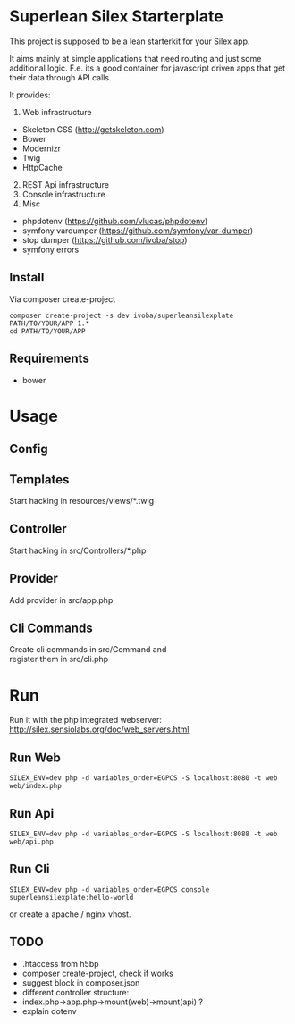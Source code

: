 # Superlean Silex Starterplate

This project is supposed to be a lean starterkit for your Silex app.

It aims mainly at simple applications that need routing and just some additional logic. 
F.e. its a good container for javascript driven apps that get their data through API calls.

It provides:
1. Web infrastructure
  * Skeleton CSS (http://getskeleton.com)
  * Bower
  * Modernizr
  * Twig
  * HttpCache
2. REST Api infrastructure
3. Console infrastructure
4. Misc
  * phpdotenv (https://github.com/vlucas/phpdotenv)
  * symfony vardumper (https://github.com/symfony/var-dumper) 
  * stop dumper (https://github.com/ivoba/stop)
  * symfony errors
  
## Install
Via composer create-project

    composer create-project -s dev ivoba/superleansilexplate PATH/TO/YOUR/APP 1.*
    cd PATH/TO/YOUR/APP

## Requirements
- bower

# Usage

## Config
## Templates
Start hacking in resources/views/*.twig
## Controller
Start hacking in src/Controllers/*.php
## Provider
Add provider in src/app.php
## Cli Commands
Create cli commands in src/Command and  
register them in src/cli.php

# Run
Run it with the php integrated webserver: http://silex.sensiolabs.org/doc/web_servers.html  

## Run Web

    SILEX_ENV=dev php -d variables_order=EGPCS -S localhost:8080 -t web web/index.php

## Run Api

    SILEX_ENV=dev php -d variables_order=EGPCS -S localhost:8088 -t web web/api.php
    
## Run Cli

    SILEX_ENV=dev php -d variables_order=EGPCS console superleansilexplate:hello-world
    
or create a apache / nginx vhost.
    
## TODO
- .htaccess from h5bp
- composer create-project, check if works
- suggest block in composer.json
- different controller structure:
- index.php->app.php->mount(web)->mount(api) ?
- explain dotenv

